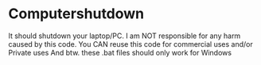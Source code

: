 # Computershutdown
It should shutdown your laptop/PC.
I am NOT responsible for any harm caused by this code.
You CAN reuse this code for commercial uses and/or Private uses
And btw. these .bat files should only work for Windows
